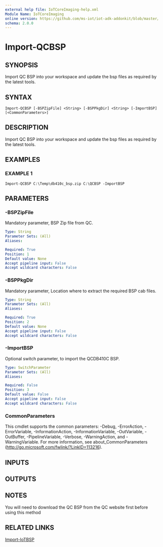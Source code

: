 ```yaml
---
external help file: IoTCoreImaging-help.xml
Module Name: IoTCoreImaging
online version: https://github.com/ms-iot/iot-adk-addonkit/blob/master/Tools/IoTCoreImaging/Docs/Import-QCBSP.md
schema: 2.0.0
---
```


# Import-QCBSP

## SYNOPSIS
Import QC BSP into your workspace and update the bsp files as required by the latest tools.

## SYNTAX

```
Import-QCBSP [-BSPZipFile] <String> [-BSPPkgDir] <String> [-ImportBSP] [<CommonParameters>]
```

## DESCRIPTION
Import QC BSP into your workspace and update the bsp files as required by the latest tools.

## EXAMPLES

### EXAMPLE 1
```
Import-QCBSP C:\Temp\db410c_bsp.zip C:\QCBSP -ImportBSP
```

## PARAMETERS

### -BSPZipFile
Mandatory parameter, BSP Zip file from QC.

```yaml
Type: String
Parameter Sets: (All)
Aliases:

Required: True
Position: 1
Default value: None
Accept pipeline input: False
Accept wildcard characters: False
```

### -BSPPkgDir
Mandatory parameter, Location where to extract the required BSP cab files.

```yaml
Type: String
Parameter Sets: (All)
Aliases:

Required: True
Position: 2
Default value: None
Accept pipeline input: False
Accept wildcard characters: False
```

### -ImportBSP
Optional switch parameter, to import the QCDB410C BSP.

```yaml
Type: SwitchParameter
Parameter Sets: (All)
Aliases:

Required: False
Position: 3
Default value: False
Accept pipeline input: False
Accept wildcard characters: False
```

### CommonParameters
This cmdlet supports the common parameters: -Debug, -ErrorAction, -ErrorVariable, -InformationAction, -InformationVariable, -OutVariable, -OutBuffer, -PipelineVariable, -Verbose, -WarningAction, and -WarningVariable.
For more information, see about_CommonParameters (http://go.microsoft.com/fwlink/?LinkID=113216).

## INPUTS

## OUTPUTS

## NOTES
You will need to download the QC BSP from the QC website first before using this method

## RELATED LINKS

[Import-IoTBSP](Import-IoTBSP.md)

